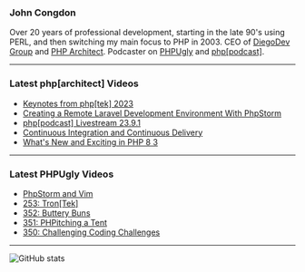 ### John Congdon

Over 20 years of professional development, starting in the late 90's using PERL, and then switching my main focus to PHP in 2003.
CEO of [DiegoDev Group][ws_diegodev] and [PHP Architect][ws_phparch].
Podcaster on [PHPUgly][ws_phpugly] and [php[podcast]][ws_phparch].

---

### Latest php[architect] Videos
<!-- PHPARCHITECT:START -->
- [Keynotes from php[tek] 2023](https://www.youtube.com/watch?v=crw31MC55Y8)
- [Creating a Remote Laravel Development Environment With PhpStorm](https://www.youtube.com/watch?v=UUEGqhZ6zLg)
- [php[podcast] Livestream 23.9.1](https://www.youtube.com/watch?v=l8Cg8qQgx5Q)
- [Continuous Integration and Continuous Delivery](https://www.youtube.com/watch?v=yHiyj0LozEQ)
- [What&#39;s New and Exciting in PHP 8 3](https://www.youtube.com/watch?v=RPUoaHERTRQ)
<!-- PHPARCHITECT:END -->

---

### Latest PHPUgly Videos
<!-- PHPUGLY:START -->
- [PhpStorm and Vim](https://www.youtube.com/watch?v=cyUB79qOjuQ)
- [253: Tron[Tek]](https://www.youtube.com/watch?v=2F4T8bEjtpA)
- [352: Buttery Buns](https://www.youtube.com/watch?v=EAd5Be-v84I)
- [351: PHPitching a Tent](https://www.youtube.com/watch?v=0btxasSBWyc)
- [350: Challenging Coding Challenges](https://www.youtube.com/watch?v=0MmGT_Hpg9w)
<!-- PHPUGLY:END -->

---

![GitHub stats](https://github-readme-stats.vercel.app/api?username=johncongdon&show_icons=true&hide_border=true&hide=stars&count_private=true)  


[ws_diegodev]: https://www.diegodev.com
[ws_phparch]: https://www.phparch.com
[ws_phpugly]: https://www.phpugly.com

